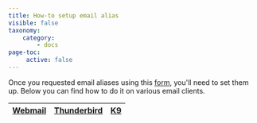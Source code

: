 ```yaml
---
title: How-to setup email alias
visible: false
taxonomy:
    category:
        - docs
page-toc:
     active: false
---
```


Once you requested email aliases using this [form](https://disroot.org/forms/alias-request-form), you'll need to set them up. Below you can find how to do it on various email clients.

|[Webmail](webmail)|[Thunderbird](thunderbird)|[K9](k9)|
|:--:|:--:|:--:|
